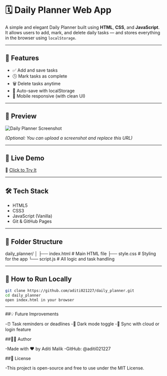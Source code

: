 # 🗓️ Daily Planner Web App

A simple and elegant Daily Planner built using **HTML**, **CSS**, and **JavaScript**.  
It allows users to add, mark, and delete daily tasks — and stores everything in the browser using `localStorage`.

---

## 🌟 Features

- ✅ Add and save tasks
- 🕓 Mark tasks as complete
- 🗑️ Delete tasks anytime
- 💾 Auto-save with localStorage
- 📱 Mobile responsive (with clean UI)

---

## 📸 Preview

![Daily Planner Screenshot](https://user-images.githubusercontent.com/00000000/your-screenshot-url.png)

_(Optional: You can upload a screenshot and replace this URL)_

---

## 🚀 Live Demo

🔗 [Click to Try It](https://aditi021227.github.io/daily_planner/)

---

## 🛠️ Tech Stack

- HTML5
- CSS3
- JavaScript (Vanilla)
- Git & GitHub Pages

---

## 📂 Folder Structure

daily_planner/
│
├── index.html # Main HTML file
├── style.css # Styling for the app
└── script.js # All logic and task handling


---

## 📌 How to Run Locally

```bash
git clone https://github.com/aditi021227/daily_planner.git
cd daily_planner
open index.html in your browser
```

---
##💡 Future Improvements

-⏰ Task reminders or deadlines
-📱 Dark mode toggle
-🔄 Sync with cloud or login feature

##🙋‍♀️ Author

-Made with ❤️ by Aditi Malik
-GitHub: @aditi021227

##📃 License

-This project is open-source and free to use under the MIT License.

